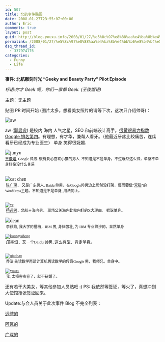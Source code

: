 ```yaml
---
id: 507
title: 北航事件贴图
date: 2008-01-27T23:55:07+00:00
author: Eric
comments: true
layout: post
guid: http://blog.youxu.info/2008/01/27/%e5%8c%97%e8%88%aa%e4%ba%8b%e4%bb%b6%e8%b4%b4%e5%9b%be/
permalink: /2008/01/27/%e5%8c%97%e8%88%aa%e4%ba%8b%e4%bb%b6%e8%b4%b4%e5%9b%be/
dsq_thread_id:
  - 337974176
categories:
  - Funny
  - Life
---
```

**事件: 北航雕刻时光 &#8220;Geeky and Beauty Party&#8221; Pilot Episode**

_标语:你才 Geek 呢，你们一家都 Geek. (王俊煜语)_

主题：无主题

贴图 PR 时间开始 (图片太多，想看美女照片的请等下次，这次只介绍帅哥)：

![aw](http://blog.youxu.info/wp-content/uploads/2008/01/img_4714-2.thumbnail.JPG)
  
aw ([郭启睿](http://www.awflasher.com/blog/)) 是校内 海内 人气之星，SEO 和前端设计高手，[很黄很暴力指数 Google 排名第四](http://www.google.com/search?client=safari&rls=en-us&q=很黄很暴力&ie=UTF-8&oe=UTF-8)。有理想，有才华，兼帮人看牙。（他最近牙疼比较痛苦，连续看牙已经成为专业医生） 单身 笑得很妩媚.

<p style="margin: 0px; font-family: 'STHeiti Light'; font-style: normal; font-variant: normal; font-weight: normal; font-size: 12px; line-height: normal; font-size-adjust: none; min-height: 12px">
  <span class="Apple-style-span" style="font-family: Georgia; font-size: 16px; line-height: 20px"><img src="http://blog.youxu.info/wp-content/uploads/2008/01/img_4753.thumbnail.JPG" alt="junyu" /></span>
</p>

<p style="margin: 0px; font-family: 'STHeiti Light'; font-style: normal; font-variant: normal; font-weight: normal; font-size: 12px; line-height: normal; font-size-adjust: none; min-height: 12px">
  <a href="http://blog.wangjunyu.net/" target="_blank">王俊煜</a>, Google 帅男. 很有爱心喜欢小猫的男人. 不知道是不是单身，不过既然这么帅，单身不单身好像没什么关系
</p>

<p style="margin: 0px; font-family: 'STHeiti Light'; font-style: normal; font-variant: normal; font-weight: normal; font-size: 12px; line-height: normal; font-size-adjust: none">
  &nbsp;
</p>

<p style="margin: 0px; font-family: 'STHeiti Light'; font-style: normal; font-variant: normal; font-weight: normal; font-size: 12px; line-height: normal; font-size-adjust: none">
  &nbsp;
</p>

<p style="margin: 0px; font-family: 'STHeiti Light'; font-style: normal; font-variant: normal; font-weight: normal; font-size: 12px; line-height: normal; font-size-adjust: none">
  <span class="Apple-style-span" style="font-family: Georgia; font-size: 16px; line-height: 20px"><img src="http://blog.youxu.info/wp-content/uploads/2008/01/img_4758.thumbnail.JPG" alt="cat chen" /></span>
</p>

<p style="margin: 0px; font-family: 'STHeiti Light'; font-style: normal; font-variant: normal; font-weight: normal; font-size: 12px; line-height: normal; font-size-adjust: none">
  <span class="Apple-tab-span" style="white-space: pre"> </span><a href="http://catchen.biz/home.en.html" target="_blank">陈广琛</a>， 又是广东男人, Baidu 帅男，在Google帅男边上居然没打架，反而要做“<a href="http://code.google.com/p/cat2/" target="_blank">双猫</a>”的 WordPress主题。不知道是不是单身, 用法同上。
</p>

<p style="margin: 0px; font-family: 'STHeiti Light'; font-style: normal; font-variant: normal; font-weight: normal; font-size: 12px; line-height: normal; font-size-adjust: none">
  &nbsp;
</p>

<p style="margin: 0px; font-family: 'STHeiti Light'; font-style: normal; font-variant: normal; font-weight: normal; font-size: 12px; line-height: normal; font-size-adjust: none">
  &nbsp;
</p>

<p style="margin: 0px; font-family: 'STHeiti Light'; font-style: normal; font-variant: normal; font-weight: normal; font-size: 12px; line-height: normal; font-size-adjust: none; min-height: 12px">
  <a href="http://blog.youxu.info/wp-content/uploads/2008/01/img_4761.JPG" title="yc"><img src="http://blog.youxu.info/wp-content/uploads/2008/01/img_4761.thumbnail.JPG" alt="yc" /></a>
</p>

<p style="margin: 0px; font-family: 'STHeiti Light'; font-style: normal; font-variant: normal; font-weight: normal; font-size: 12px; line-height: normal; font-size-adjust: none">
  <span class="Apple-tab-span" style="white-space: pre"> </span><a href="http://blog.yangyc.com/" target="_blank">杨远骋</a>，北航＋海内男。 现场公关海内比校内好的X大理由。 据说单身。
</p>

<p style="margin: 0px; font-family: 'STHeiti Light'; font-style: normal; font-variant: normal; font-weight: normal; font-size: 12px; line-height: normal; font-size-adjust: none">
  <span class="Apple-tab-span" style="white-space: pre"> </span>
</p>

<p style="margin: 0px; font-family: 'STHeiti Light'; font-style: normal; font-variant: normal; font-weight: normal; font-size: 12px; line-height: normal; font-size-adjust: none">
  <span class="Apple-style-span" style="font-family: Georgia; font-size: 16px; line-height: 20px"><img src="http://blog.youxu.info/wp-content/uploads/2008/01/img_4762.thumbnail.JPG" alt="dean" /></span>
</p>

<p style="margin: 0px; font-family: 'STHeiti Light'; font-style: normal; font-variant: normal; font-weight: normal; font-size: 12px; line-height: normal; font-size-adjust: none">
  <span class="Apple-tab-span" style="white-space: pre"></span><span class="Apple-tab-span" style="white-space: pre"> </span>李获鼎, 我大学的搭档，IBM 男, 身体强壮, 为 IBM 专业筛沙的。显然单身
</p>

<p style="margin: 0px; font-family: 'STHeiti Light'; font-style: normal; font-variant: normal; font-weight: normal; font-size: 12px; line-height: normal; font-size-adjust: none; min-height: 12px">
  &nbsp;
</p>

<p style="margin: 0px; font-family: 'STHeiti Light'; font-style: normal; font-variant: normal; font-weight: normal; font-size: 12px; line-height: normal; font-size-adjust: none; min-height: 12px">
  <a href="http://blog.youxu.info/wp-content/uploads/2008/01/img_4767.JPG" title="kuangyuheng"><img src="http://blog.youxu.info/wp-content/uploads/2008/01/img_4767.thumbnail.JPG" alt="kuangyuheng" /></a><br class="webkit-block-placeholder" />
</p>

<p style="margin: 0px; font-family: 'STHeiti Light'; font-style: normal; font-variant: normal; font-weight: normal; font-size: 13px; line-height: normal; font-size-adjust: none">
  <span style="font-family: 'STHeiti Light'; font-style: normal; font-variant: normal; font-weight: normal; font-size: 12px; line-height: normal; font-size-adjust: none"></span><span class="Apple-tab-span" style="white-space: pre"> </span><a href="http://hi.baidu.com/pudding" target="_blank">邝宇恒</a>，又一个Baidu 帅男, 这么有型，肯定单身。
</p>

<span style="font-family: 'STHeiti Light'; font-style: normal; font-variant: normal; font-weight: normal; font-size: 12px; line-height: normal; font-size-adjust: none"></span>	<span class="Apple-tab-span" style="white-space: pre"></span>

<p style="margin: 0px; font-family: 'STHeiti Light'; font-style: normal; font-variant: normal; font-weight: normal; font-size: 12px; line-height: normal; font-size-adjust: none; min-height: 12px">
  &nbsp;
</p>

<p style="margin: 0px; font-family: 'STHeiti Light'; font-style: normal; font-variant: normal; font-weight: normal; font-size: 12px; line-height: normal; font-size-adjust: none; min-height: 12px">
  <a href="http://blog.youxu.info/wp-content/uploads/2008/01/img_4774.JPG" title="qiaohao"><img src="http://blog.youxu.info/wp-content/uploads/2008/01/img_4774.thumbnail.JPG" alt="qiaohao" /></a><br class="webkit-block-placeholder" />
</p>

<p style="margin: 0px; font-family: 'STHeiti Light'; font-style: normal; font-variant: normal; font-weight: normal; font-size: 12px; line-height: normal; font-size-adjust: none">
  <span class="Apple-tab-span" style="white-space: pre"> </span>乔浩 先读数学再读计算机再读数学的传奇Google 男，我师兄。单身中。
</p>

<p style="margin: 0px; font-family: 'STHeiti Light'; font-style: normal; font-variant: normal; font-weight: normal; font-size: 12px; line-height: normal; font-size-adjust: none; min-height: 12px">
  &nbsp;
</p>

<p style="margin: 0px; font-family: 'STHeiti Light'; font-style: normal; font-variant: normal; font-weight: normal; font-size: 12px; line-height: normal; font-size-adjust: none; min-height: 12px">
  <a href="http://blog.youxu.info/wp-content/uploads/2008/01/img_4783.JPG" title="youxu"><img src="http://blog.youxu.info/wp-content/uploads/2008/01/img_4783.thumbnail.JPG" alt="youxu" /></a><br class="webkit-block-placeholder" />
</p>

<p style="margin: 0px; font-family: 'STHeiti Light'; font-style: normal; font-variant: normal; font-weight: normal; font-size: 12px; line-height: normal; font-size-adjust: none">
  <span class="Apple-tab-span" style="white-space: pre"> </span>我, 太损害市容了，就不征婚了。
</p>

还有若干大美女，等其他参加人员贴吧 :) PS: 我依然等签证，等火了，真想冲到大使馆抢张签证回来。

Update:与会人员关于此次事件 Blog 不完全列表：<span style="color: #002200; font-family: verdana; font-size: 14px; letter-spacing: 1px; line-height: normal" class="Apple-style-span"></span>

<a href="http://blog.yangyc.com/2008/01/28/work-report-geeky-meets-pretty/" target="_blank">远骋的</a>
  
<span style="color: #002200; font-family: verdana; font-size: 14px; letter-spacing: 1px; line-height: 21px" class="Apple-style-span"></span><span style="border-bottom: 1px dashed #006600; margin: 0px; padding: 0px; text-decoration: none; color: #006600"></span><span style="color: #002200; font-family: verdana; font-size: 14px; letter-spacing: 1px; line-height: 21px" class="Apple-style-span"></span>

[阿瓦的](http://www.awflasher.com/blog/archives/1174)

<a href="http://chinese.catchen.biz/2008/01/geeky-meets-pretty.html" target="_blank">广琛的 </a>